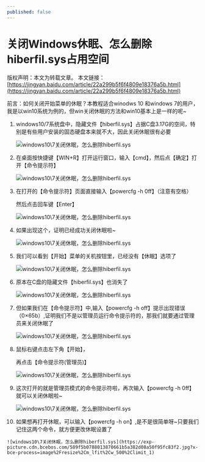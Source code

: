 ```yaml
---
published: false
---
```

# 关闭Windows休眠、怎么删除hiberfil.sys占用空间
版权声明：本文为转载文章。
本文链接：[https://jingyan.baidu.com/article/22a299b5f6f4809e18376a5b.html](https://jingyan.baidu.com/article/22a299b5f6f4809e18376a5b.html)

前言：如何关闭开始菜单的休眠？本教程适合winodws 10 和windows 7的用户，我是以win10系统为例的，但win关闭休眠的方法和win10基本上是一样的呢~

1.  windows10/7系统盘中，隐藏文件【hiberfil.sys】占据C盘3.17G的空间，特别是有些用户安装的固态硬盘本来就不大，因此关闭休眠很有必要

    ![windows10\7关闭休眠，怎么删除hiberfil.sys](https://exp-picture.cdn.bcebos.com/def72c6c576699cf54094fd7a885e036e3915ef2.jpg?x-bce-process=image%2Fresize%2Cm_lfit%2Cw_500%2Climit_1)

2.  在桌面按快捷键【WIN+R】打开运行窗口，输入【cmd】，然后点【确定】打开【命令提示符】

    ![windows10\7关闭休眠，怎么删除hiberfil.sys](https://exp-picture.cdn.bcebos.com/32a127723d03bbea5edc50fcea43d7d4493154f2.jpg?x-bce-process=image%2Fresize%2Cm_lfit%2Cw_500%2Climit_1)

3.  在打开的【命令提示符】页面直接输入【powercfg -h 0ff】（注意有空格）

    然后点击回车键【Enter】

    ![windows10\7关闭休眠，怎么删除hiberfil.sys](https://exp-picture.cdn.bcebos.com/05aae8a75f0f822b1db47c86c018512c8df14df2.jpg?x-bce-process=image%2Fresize%2Cm_lfit%2Cw_500%2Climit_1)

4.  如果出现这个，证明已经成功关闭休眠啦~

    ![windows10\7关闭休眠，怎么删除hiberfil.sys](https://exp-picture.cdn.bcebos.com/d9e638334884cde33976365af07f860e7d7542f2.jpg?x-bce-process=image%2Fresize%2Cm_lfit%2Cw_500%2Climit_1)

5.  我们可以看到【开始】菜单的关机按钮里，已经没有【休眠】选项了

    ![windows10\7关闭休眠，怎么删除hiberfil.sys](https://exp-picture.cdn.bcebos.com/e4b5e2f5ee0d3aced18d12df87e265e7350fbbf2.jpg?x-bce-process=image%2Fresize%2Cm_lfit%2Cw_500%2Climit_1)

6.  原本在C盘的隐藏文件【hiberfil.sys】也消失了

    ![windows10\7关闭休眠，怎么删除hiberfil.sys](https://exp-picture.cdn.bcebos.com/65390a23beb9763ea598db626ad06de89b61b0f2.jpg?x-bce-process=image%2Fresize%2Cm_lfit%2Cw_500%2Climit_1)

7.  但如果我们在【命令提示符】中,输入【powercfg -h off】提示出现错误（0×65b）,证明我们不是以管理员运行命令提示符的，那我们就要通过管理员来关闭休眠了

    ![windows10\7关闭休眠，怎么删除hiberfil.sys](https://exp-picture.cdn.bcebos.com/87645f93cee8b004d941b1bb79260d9a300ea9f2.jpg?x-bce-process=image%2Fresize%2Cm_lfit%2Cw_500%2Climit_1)

8.  鼠标右键点击左下角【开始】，

    再点击【命令提示符(管理员)】

    ![windows10\7关闭休眠，怎么删除hiberfil.sys](https://exp-picture.cdn.bcebos.com/e86ba4b842406afe544e91711eee41c1b6279ff2.jpg?x-bce-process=image%2Fresize%2Cm_lfit%2Cw_500%2Climit_1)

9.  这次打开的就是管理员模式的命令提示符啦，再次输入【powercfg -h 0ff】就可以关闭休眠啦~

    ![windows10\7关闭休眠，怎么删除hiberfil.sys](https://exp-picture.cdn.bcebos.com/07c98f2ca5cadce831126048fcf7980e5e2095f2.jpg?x-bce-process=image%2Fresize%2Cm_lfit%2Cw_500%2Climit_1)

10.  如果想再打开休眠，可以输入【powercfg -h on】,是不是很简单呀~只要我们记住这两个命令，就方便更改休眠设置了

    ![windows10\7关闭休眠，怎么删除hiberfil.sys](https://exp-picture.cdn.bcebos.com/589f5b0788013870661b5a382d08a50f95fc83f2.jpg?x-bce-process=image%2Fresize%2Cm_lfit%2Cw_500%2Climit_1)
